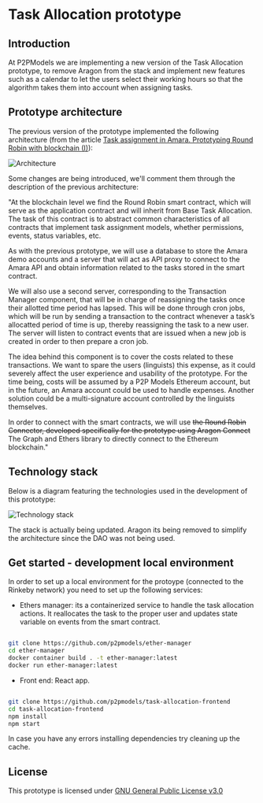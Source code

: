 # __Task Allocation prototype__


## Introduction

At P2PModels we are implementing a new version of the Task Allocation prototype, to remove Aragon from the stack and implement new features such as a calendar to let the users select their working hours so that the algorithm takes them into account when assigning tasks. 

## Prototype architecture

The previous version of the prototype implemented the following architecture (from the article [Task assignment in Amara. Prototyping Round Robin with blockchain (I)](https://p2pmodels.eu/task-assignment-in-amara-prototype-round-robin/)):

<img src="/assets/images/architecture.jpg" alt="Architecture">

Some changes are being introduced, we'll comment them through the description of the previous architecture:

"At the blockchain level we find the Round Robin smart contract, which will serve as the application contract and will inherit from Base Task Allocation. The task of this contract is to abstract common characteristics of all contracts that implement task assignment models, whether permissions, events, status variables, etc.

As with the previous prototype, we will use a database to store the Amara demo accounts and a server that will act as API proxy to connect to the Amara API and obtain information related to the tasks stored in the smart contract.

We will also use a second server, corresponding to the Transaction Manager component, that will be in charge of reassigning the tasks once their allotted time period has lapsed. This will be done through cron jobs, which will be run by sending a transaction to the contract whenever a task’s allocatted period of time is up, thereby reassigning the task to a new user. The server will listen to contract events that are issued when a new job is created in order to then prepare a cron job.

The idea behind this component is to cover the costs related to these transactions. We want to spare the users (linguists) this expense, as it could severely affect the user experience and usability of the prototype. For the time being, costs will be assumed by a P2P Models Ethereum account, but in the future, an Amara account could be used to handle expenses. Another solution could be a multi-signature account controlled by the linguists themselves.

In order to connect with the smart contracts, we will use ~~the Round Robin Connector, developed specifically for the prototype using Aragon Connect~~ The Graph and Ethers library to directly connect to the Ethereum blockchain." 



## Technology stack

Below is a diagram featuring the technologies used in the development of this prototype:

<img src="/assets/images/stack.jpg" alt="Technology stack">

The stack is actually being updated. Aragon its being removed to simplify the architecture since the DAO was not being used.


## Get started - development local environment

In order to set up a local environment for the protoype (connected to the Rinkeby network) you need to set up the following services:

- Ethers manager: its a containerized service to handle the task allocation actions. It reallocates the task to the proper user and updates state variable on events from the smart contract.

``` bash

git clone https://github.com/p2pmodels/ether-manager 
cd ether-manager
docker container build . -t ether-manager:latest
docker run ether-manager:latest

```


- Front end: React app.

``` bash

git clone https://github.com/p2pmodels/task-allocation-frontend 
cd task-allocation-frontend
npm install
npm start

```
In case you have any errors installing dependencies try cleaning up the cache.


## License

This prototype is licensed under [GNU General Public License v3.0](https://www.gnu.org/licenses/gpl-3.0.en.html)





